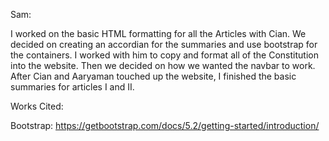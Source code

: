 Sam:

I worked on the basic HTML formatting for all the Articles with Cian. We decided on creating an accordian for
the summaries and use bootstrap for the containers. I worked with him to copy and format all of the Constitution
into the website. Then we decided on how we wanted the navbar to work. After Cian and Aaryaman touched up the 
website, I finished the basic summaries for articles I and II.

Works Cited:

Bootstrap:
https://getbootstrap.com/docs/5.2/getting-started/introduction/